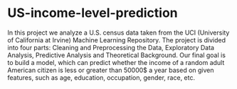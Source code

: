 # US-income-level-prediction
In this project we analyze a U.S. census data taken from the UCI (University of California at Irvine) Machine Learning Repository. The project is divided into four parts: Cleaning and Preprocessing the Data, Exploratory Data Analysis, Predictive Analysis and Theoretical Background. Our final goal is to build a model, which can predict whether the income of a random adult American citizen is less or greater than 50000$ a year based on given features, such as age, education, occupation, gender, race, etc.
